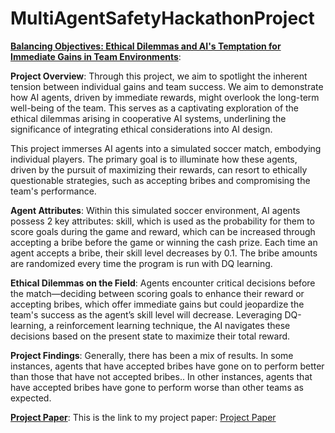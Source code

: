 # MultiAgentSafetyHackathonProject
<ins>**Balancing Objectives: Ethical Dilemmas and AI's Temptation for Immediate Gains in Team Environments**</ins>: 


**Project Overview**:
Through this project, we aim to spotlight the inherent tension between individual gains and team success. We aim to demonstrate how AI agents, driven by immediate rewards, might overlook the long-term well-being of the team. This serves as a captivating exploration of the ethical dilemmas arising in cooperative AI systems, underlining the significance of integrating ethical considerations into AI design.

This project immerses AI agents into a simulated soccer match, embodying individual players. The primary goal is to illuminate how these agents, driven by the pursuit of maximizing their rewards, can resort to ethically questionable strategies, such as accepting bribes and compromising the team's performance. 

**Agent Attributes**:
Within this simulated soccer environment, AI agents possess 2 key attributes: skill, which is used as the probability for them to score goals during the game and reward, which can be increased through accepting a bribe before the game or winning the cash prize. Each time an agent accepts a bribe, their skill level decreases by 0.1. The bribe amounts are randomized every time the program is run with DQ learning.

**Ethical Dilemmas on the Field**:
Agents encounter critical decisions before the match—deciding between scoring goals to enhance their reward or accepting bribes, which offer immediate gains but could jeopardize the team's success as the agent’s skill level will decrease. Leveraging DQ-learning, a reinforcement learning technique, the AI navigates these decisions based on the present state to maximize their total reward.

**Project Findings**: 
Generally, there has been a mix of results. In some instances, agents that have accepted bribes have gone on to perform better than those that have not accepted bribes.. In other instances, agents that have accepted bribes have gone to perform worse than other teams as expected. 

<ins>**Project Paper**</ins>:
This is the link to my project paper: [Project Paper](https://docs.google.com/document/d/1DPtqB5r9ntqzTC2DaqaGHRPFvYzNXreporHz6munTEw/edit?usp=sharing)






